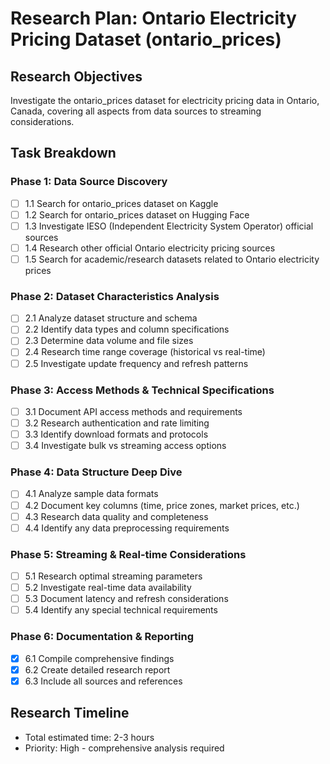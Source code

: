 # Research Plan: Ontario Electricity Pricing Dataset (ontario_prices)

## Research Objectives
Investigate the ontario_prices dataset for electricity pricing data in Ontario, Canada, covering all aspects from data sources to streaming considerations.

## Task Breakdown

### Phase 1: Data Source Discovery
- [ ] 1.1 Search for ontario_prices dataset on Kaggle
- [ ] 1.2 Search for ontario_prices dataset on Hugging Face
- [ ] 1.3 Investigate IESO (Independent Electricity System Operator) official sources
- [ ] 1.4 Research other official Ontario electricity pricing sources
- [ ] 1.5 Search for academic/research datasets related to Ontario electricity prices

### Phase 2: Dataset Characteristics Analysis
- [ ] 2.1 Analyze dataset structure and schema
- [ ] 2.2 Identify data types and column specifications
- [ ] 2.3 Determine data volume and file sizes
- [ ] 2.4 Research time range coverage (historical vs real-time)
- [ ] 2.5 Investigate update frequency and refresh patterns

### Phase 3: Access Methods & Technical Specifications
- [ ] 3.1 Document API access methods and requirements
- [ ] 3.2 Research authentication and rate limiting
- [ ] 3.3 Identify download formats and protocols
- [ ] 3.4 Investigate bulk vs streaming access options

### Phase 4: Data Structure Deep Dive
- [ ] 4.1 Analyze sample data formats
- [ ] 4.2 Document key columns (time, price zones, market prices, etc.)
- [ ] 4.3 Research data quality and completeness
- [ ] 4.4 Identify any data preprocessing requirements

### Phase 5: Streaming & Real-time Considerations
- [ ] 5.1 Research optimal streaming parameters
- [ ] 5.2 Investigate real-time data availability
- [ ] 5.3 Document latency and refresh considerations
- [ ] 5.4 Identify any special technical requirements

### Phase 6: Documentation & Reporting
- [x] 6.1 Compile comprehensive findings
- [x] 6.2 Create detailed research report
- [x] 6.3 Include all sources and references

## Research Timeline
- Total estimated time: 2-3 hours
- Priority: High - comprehensive analysis required